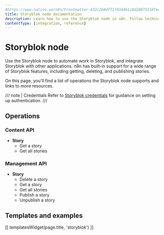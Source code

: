 ```yaml
---
#https://www.notion.so/n8n/Frontmatter-432c2b8dff1f43d4b1c8d20075510fe4
title: Storyblok node documentation
description: Learn how to use the Storyblok node in n8n. Follow technical documentation to integrate Storyblok node into your workflows.
contentType: [integration, reference]
---
```


# Storyblok node

Use the Storyblok node to automate work in Storyblok, and integrate Storyblok with other applications. n8n has built-in support for a wide range of Storyblok features, including getting, deleting, and publishing stories. 

On this page, you'll find a list of operations the Storyblok node supports and links to more resources.

/// note | Credentials
Refer to [Storyblok credentials](/integrations/builtin/credentials/storyblok.md) for guidance on setting up authentication. 
///

## Operations

### Content API

- **Story**
    - Get a story
    - Get all stories


### Management API

- **Story**
    - Delete a story
    - Get a story
    - Get all stories
    - Publish a story
    - Unpublish a story

## Templates and examples

<!-- see https://www.notion.so/n8n/Pull-in-templates-for-the-integrations-pages-37c716837b804d30a33b47475f6e3780 -->
[[ templatesWidget(page.title, 'storyblok') ]]


